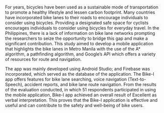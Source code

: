 For years, bicycles have been used as a sustainable mode of transportation to promote a healthy lifestyle and lessen carbon footprint. Many countries have incorporated bike lanes to their roads to encourage individuals to consider using bicycles. Providing a designated safe space for cyclists encourages individuals to consider using bicycles for everyday travel.  In the Philippines, there is a lack of information on bike lane networks prompting the researchers to seize the opportunity to bridge this gap and make a significant contribution. This study aimed to develop a mobile application that highlights the bike lanes in Metro Manila with the use of the A* algorithm, a pathfinding algorithm, and Google’s API which offers a variety of resources for route and navigation.

The app was mainly developed using Android Studio; and Firebase was incorporated, which served as the database of the application. The Bike-I app offers features for bike lane searching, voice navigation (Text-to-Speech), accident reports, and bike lane route navigation. From the results of the evaluation conducted, in which 51 respondents participated in using the mobile application, Bike-I app achieved an overall result of Excellent as verbal interpretation. This proves that the Bike-I application is effective and useful and can contribute to the safety and well-being of bike users.

